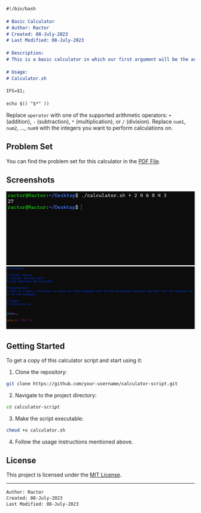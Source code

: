 
```markdown
#!/bin/bash

# Basic Calculator
# Author: Ractor
# Created: 08-July-2023
# Last Modified: 08-July-2023

# Description:
# This is a basic calculator in which our first argument will be the arithmetic operator and then till 9th argument will be the integers.

# Usage:
# Calculator.sh

IFS=$1;

echo $(( "$*" ))

```

Replace `operator` with one of the supported arithmetic operators: `+` (addition), `-` (subtraction), `*` (multiplication), or `/` (division).
Replace `num1`, `num2`, ..., `num9` with the integers you want to perform calculations on.

## Problem Set

You can find the problem set for this calculator in the [PDF File](https://github.com/Ractorrr/Bash_Mastery/blob/main/Calculator.sh/Positional%20Parameters%20-%20Project%20Brief.pdf).

## Screenshots

![Screenshot 1](https://github.com/Ractorrr/Bash_Mastery/blob/main/Calculator.sh/Screenshot%201.png)
![Screenshot 2](https://github.com/Ractorrr/Bash_Mastery/blob/main/Calculator.sh/Screenshot%202.png)

## Getting Started

To get a copy of this calculator script and start using it:

1. Clone the repository:

```bash
git clone https://github.com/your-username/calculator-script.git
```

2. Navigate to the project directory:

```bash
cd calculator-script
```

3. Make the script executable:

```bash
chmod +x calculator.sh
```

4. Follow the usage instructions mentioned above.

## License

This project is licensed under the [MIT License](LICENSE).

---
```
Author: Ractor
Created: 08-July-2023
Last Modified: 08-July-2023
```
